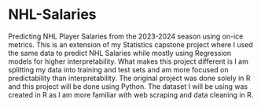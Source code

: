 # NHL-Salaries
Predicting NHL Player Salaries from the 2023-2024 season using on-ice metrics. This is an extension of my Statistics capstone project where I used the same data to predict NHL Salaries while mostly using Regression models for higher interpretability. What makes this project different is I am splitting my data into training and test sets and am more focused on predictability than interpretability. The original project was done solely in R and this project will be done using Python. The dataset I will be using was created in R as I am more familiar with web scraping and data cleaning in R. 
